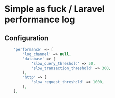 # Simple as fuck / Laravel performance log

## Configuration

```php
    'performance' => [
        'log_channel' => null,
        'database' => [
            'slow_query_threshold' => 50,
            'slow_transaction_threshold' => 300,
        ],
        'http' => [
            'slow_request_threshold' => 1000,
        ],
    ],
```
